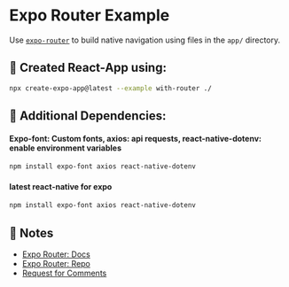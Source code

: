 # Expo Router Example

Use [`expo-router`](https://expo.github.io/router) to build native navigation using files in the `app/` directory.

## 🚀 Created React-App using:

```sh
npx create-expo-app@latest --example with-router ./
```

## 🚀 Additional Dependencies:

#### Expo-font: Custom fonts, axios: api requests, react-native-dotenv: enable environment variables
```sh
npm install expo-font axios react-native-dotenv
```

#### latest react-native for expo
```sh
npm install expo-font axios react-native-dotenv
```

## 📝 Notes
- [Expo Router: Docs](https://expo.github.io/router)
- [Expo Router: Repo](https://github.com/expo/router)
- [Request for Comments](https://github.com/expo/router/discussions/1)

